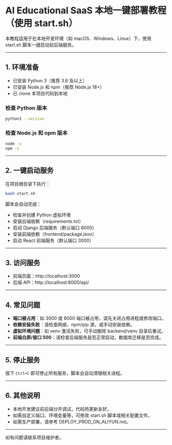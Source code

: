 # AI Educational SaaS 本地一键部署教程（使用 start.sh）

本教程适用于在本地开发环境（如 macOS、Windows、Linux）下，使用 start.sh 脚本一键启动前后端服务。

---

## 1. 环境准备

- 已安装 Python 3（推荐 3.8 及以上）
- 已安装 Node.js 和 npm（推荐 Node.js 18+）
- 已 clone 本项目代码到本地

### 检查 Python 版本
```bash
python3 --version
```

### 检查 Node.js 和 npm 版本
```bash
node -v
npm -v
```

---

## 2. 一键启动服务

在项目根目录下执行：
```bash
bash start.sh
```
脚本会自动完成：
- 检查并创建 Python 虚拟环境
- 安装后端依赖（requirements.txt）
- 启动 Django 后端服务（默认端口 8000）
- 安装前端依赖（frontend/package.json）
- 启动 React 前端服务（默认端口 3000）

---

## 3. 访问服务

- 前端页面：http://localhost:3000
- 后端 API：http://localhost:8000/api/

---

## 4. 常见问题

- **端口被占用**：如 3000 或 8000 端口被占用，请先关闭占用进程或修改端口。
- **依赖安装失败**：请检查网络、npm/pip 源，或手动安装依赖。
- **虚拟环境问题**：如 venv 激活失败，可手动删除 backend/venv 目录后重试。
- **前端白屏/接口 500**：请检查后端服务是否正常启动，数据库迁移是否完成。

---

## 5. 停止服务

按下 `Ctrl+C` 即可停止所有服务，脚本会自动清理相关进程。

---

## 6. 其他说明

- 本地开发建议前后端分开调试，代码热更新友好。
- 如需自定义端口、环境变量等，可修改 start.sh 脚本或相关配置文件。
- 如需生产部署，请参考 DEPLOY_PROD_ON_ALIYUN.md。

---

如有问题请联系项目维护者。 
